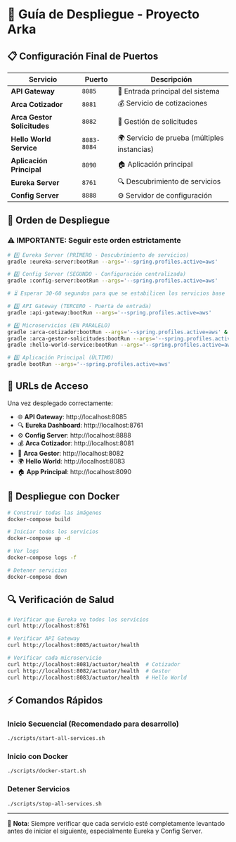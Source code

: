 # 🚀 Guía de Despliegue - Proyecto Arka

## 📋 Configuración Final de Puertos

| Servicio | Puerto | Descripción |
|----------|--------|-------------|
| **API Gateway** | `8085` | 🚪 Entrada principal del sistema |
| **Arca Cotizador** | `8081` | 💰 Servicio de cotizaciones |
| **Arca Gestor Solicitudes** | `8082` | 📝 Gestión de solicitudes |
| **Hello World Service** | `8083-8084` | 🌍 Servicio de prueba (múltiples instancias) |
| **Aplicación Principal** | `8090` | 🏠 Aplicación principal |
| **Eureka Server** | `8761` | 🔍 Descubrimiento de servicios |
| **Config Server** | `8888` | ⚙️ Servidor de configuración |

## 🔄 Orden de Despliegue

### ⚠️ **IMPORTANTE**: Seguir este orden estrictamente

```bash
# 1️⃣ Eureka Server (PRIMERO - Descubrimiento de servicios)
gradle :eureka-server:bootRun --args='--spring.profiles.active=aws'

# 2️⃣ Config Server (SEGUNDO - Configuración centralizada)
gradle :config-server:bootRun --args='--spring.profiles.active=aws'

# ⏳ Esperar 30-60 segundos para que se estabilicen los servicios base

# 3️⃣ API Gateway (TERCERO - Puerta de entrada)
gradle :api-gateway:bootRun --args='--spring.profiles.active=aws'

# 4️⃣ Microservicios (EN PARALELO)
gradle :arca-cotizador:bootRun --args='--spring.profiles.active=aws' &
gradle :arca-gestor-solicitudes:bootRun --args='--spring.profiles.active=aws' &
gradle :hello-world-service:bootRun --args='--spring.profiles.active=aws' &

# 5️⃣ Aplicación Principal (ÚLTIMO)
gradle bootRun --args='--spring.profiles.active=aws'
```

## 🔗 URLs de Acceso

Una vez desplegado correctamente:

- 🌐 **API Gateway**: http://localhost:8085
- 🔍 **Eureka Dashboard**: http://localhost:8761
- ⚙️ **Config Server**: http://localhost:8888
- 💰 **Arca Cotizador**: http://localhost:8081
- 📝 **Arca Gestor**: http://localhost:8082
- 🌍 **Hello World**: http://localhost:8083
- 🏠 **App Principal**: http://localhost:8090

## 🐳 Despliegue con Docker

```bash
# Construir todas las imágenes
docker-compose build

# Iniciar todos los servicios
docker-compose up -d

# Ver logs
docker-compose logs -f

# Detener servicios
docker-compose down
```

## 🔍 Verificación de Salud

```bash
# Verificar que Eureka ve todos los servicios
curl http://localhost:8761

# Verificar API Gateway
curl http://localhost:8085/actuator/health

# Verificar cada microservicio
curl http://localhost:8081/actuator/health  # Cotizador
curl http://localhost:8082/actuator/health  # Gestor
curl http://localhost:8083/actuator/health  # Hello World
```

## ⚡ Comandos Rápidos

### Inicio Secuencial (Recomendado para desarrollo)
```bash
./scripts/start-all-services.sh
```

### Inicio con Docker
```bash
./scripts/docker-start.sh
```

### Detener Servicios
```bash
./scripts/stop-all-services.sh
```

---
📝 **Nota**: Siempre verificar que cada servicio esté completamente levantado antes de iniciar el siguiente, especialmente Eureka y Config Server.